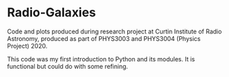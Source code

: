 # Radio-Galaxies
Code and plots produced during research project at Curtin Institute of Radio Astronomy, produced as part of PHYS3003 and PHYS3004 (Physics Project) 2020. 

This code was my first introduction to Python and its modules. It is functional but could do with some refining.
